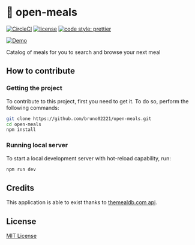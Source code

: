 # :curry: open-meals

[![CircleCI](https://circleci.com/gh/bruno02221/open-meals.svg?style=svg)](https://circleci.com/gh/bruno02221/open-meals)
[![license](https://img.shields.io/github/license/mashape/apistatus.svg)](https://opensource.org/licenses/MIT)
[![code style: prettier](https://img.shields.io/badge/code_style-prettier-ff69b4.svg?style=flat-square)](https://github.com/prettier/prettier)

[![Demo](./docs/demo.gif)]()

Catalog of meals for you to search and browse your next meal

## How to contribute

### Getting the project

To contribute to this project, first you need to get it. To do so, perform the following commands:

```sh
git clone https://github.com/bruno02221/open-meals.git
cd open-meals
npm install
```
### Running local server

To start a local development server with hot-reload capability, run:

```sh
npm run dev
```

## Credits

This application is able to exist thanks to [themealdb.com api](https://www.themealdb.com/api.php).

## License

[MIT License](https://opensource.org/licenses/MIT)
